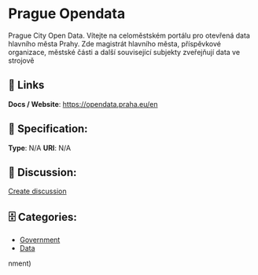 # Prague Opendata


Prague City Open Data.  Vítejte na celoměstském portálu pro otevřená data hlavního města Prahy. Zde magistrát hlavního města, příspěvkové organizace, městské části a další související subjekty zveřejňují data ve strojově

##  🔗 Links
**Docs / Website**: https://opendata.praha.eu/en

## 🧬 Specification:
**Type**: N/A
**URI**: N/A

## 💬 Discussion:
[Create discussion](https://github.com/apis-list/apis-list/discussions/new)

## 🗄️ Categories:
- [Government](https://github.com/apis-list/apis-list#government)
- [Data](https://github.com/apis-list/apis-list#data)



nment)







